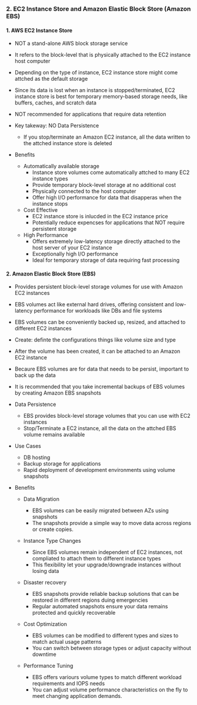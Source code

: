 ### 2. EC2 Instance Store and Amazon Elastic Block Store (Amazon EBS)

#### 1. AWS EC2 Instance Store
- NOT a stand-alone AWS block storage service
- It refers to the block-level that is physically attached to the EC2 instance host computer
- Depending on the type of instance, EC2 instance store might come attched as the default storage
- Since its data is lost when an instance is stopped/terminated, EC2 instance store is best for temporary memory-based storage needs, like buffers, caches, and scratch data
- NOT recommended for applications that require data retention

- Key takeway: NO Data Persistence
  - If you stop/terminate an Amazon EC2 instance, all the data written to the attched instance store is deleted
 
- Benefits
  - Automatically available storage
    - Instance store volumes come automatically attched to many EC2 instance types
    - Provide temporary block-level storage at no additional cost
    - Physically connected to the host computer
    - Offer high I/O performance for data that disapperas when the instance stops
  - Cost Effective
    - EC2 instance store is inlucded in the EC2 instance price
    - Potentially reduce expencses for applications that NOT require persistent storage
  - High Performance
    - Offers extremely low-latency storage directly attached to the host server of your EC2 instance
    - Exceptionally high I/O performance
    - Ideal for temporary storage of data requiring fast processing
   
#### 2. Amazon Elastic Block Store (EBS)
- Provides persistent block-level storage volumes for use with Amazon EC2 instances
- EBS volumes act like external hard drives, offering consistent and low-latency performance for workloads like DBs and file systems
- EBS volumes can be conveniently backed up, resized, and attached to different EC2 instances
- Create: definte the configurations things like volume size and type
- After the volume has been created, it can be attached to an Amazon EC2 instance
- Becaure EBS volumes are for data that needs to be persist, important to back up the data
- It is recommended that you take incremental backups of EBS volumes by creating Amazon EBS snapshots

- Data Persistence
  - EBS provides block-level storage volumes that you can use with EC2 instances
  - Stop/Terminate a EC2 instance, all the data on the attched EBS volume remains available
 
- Use Cases
  - DB hosting
  - Backup storage for applications
  - Rapid deployment of development environments using volume snapshots
 
- Benefits
  - Data Migration
    - EBS volumes can be easily migrated between AZs using snapshots
    - The snapshots provide a simple way to move data across regions or create copies.
   
  - Instance Type Changes
    - Since EBS volumes remain independent of EC2 instances, not compliated to attach them to different instance types
    - This flexibility let your upgrade/downgrade instances without losing data
   
  - Disaster recovery
    - EBS snapshots provide reliable backup solutions that can be restored in different regions duing emergencies
    - Regular automated snapshots ensure your data remains protected and quickly recoverable
   
  - Cost Optimization
    - EBS volumes can be modified to different types and sizes to match actual usage patterns
    - You can switch between storage types or adjust capacity without downtime

  - Performance Tuning
    - EBS offers variours volume types to match different workload requirements and IOPS needs
    - You can adjust volume performance characteristics on the fly to meet changing application demands.














